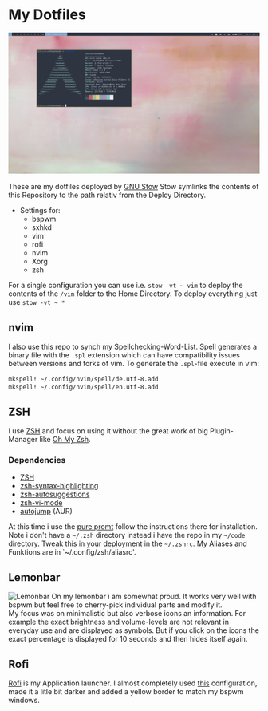 # My Dotfiles

![Screenshot](image/desktop_screenshot_0.png)

These are my dotfiles deployed by [GNU Stow](https://www.gnu.org/software/stow/)
Stow symlinks the contents of this Repository to the path relativ from the Deploy Directory.

- Settings for:
	- bspwm
	- sxhkd
	- vim
	- rofi
	- nvim
	- Xorg
	- zsh

For a single configuration you can use i.e. `stow -vt ~ vim` to deploy the contents of the `/vim` folder to the Home Directory.
To deploy everything just use `stow -vt ~ *`

## nvim

I also use this repo to synch my Spellchecking-Word-List. Spell generates a binary file with the `.spl` extension which can have compatibility issues between versions and forks of vim.
To generate the `.spl`-file execute in vim:
```
mkspell! ~/.config/nvim/spell/de.utf-8.add
mkspell! ~/.config/nvim/spell/en.utf-8.add
```

## ZSH

I use [ZSH](https://archlinux.org/packages/extra/x86_64/zsh/) and focus on using it without the great work of big Plugin-Manager like [Oh My Zsh](https://github.com/ohmyzsh/ohmyzsh).
### Dependencies
- [ZSH](https://archlinux.org/packages/extra/x86_64/zsh/)
- [zsh-syntax-highlighting](https://archlinux.org/packages/community/any/zsh-syntax-highlighting/)
- [zsh-autosuggestions](https://archlinux.org/packages/community/any/zsh-autosuggestions/)
- [zsh-vi-mode](https://aur.archlinux.org/packages/zsh-vi-mode)
- [autojump](https://aur.archlinux.org/packages/autojump/) (AUR)

At this time i use the [pure promt](https://github.com/sindresorhus/pure) follow the instructions there for installation. Note i don't have a `~/.zsh` directory instead i have the repo in my `~/code` directory. Tweak this in your deployment in the `~/.zshrc`.
My Aliases and Funktions are in `~/.config/zsh/aliasrc'.

## Lemonbar
![Lemonbar](image/desktop_lemonbar_0.gif)
On my lemonbar i am somewhat proud.
It works very well with bspwm but feel free to cherry-pick individual parts and modify it.  
My focus was on minimalistic but also verbose icons an information. For example the exact brightness and volume-levels are not relevant in everyday use and are displayed as symbols. But if you click on the icons the exact percentage is displayed for 10 seconds and then hides itself again.

## Rofi
[Rofi](https://github.com/davatorium/rofi) is my Application launcher.
I almost completely used [this](https://github.com/amayer5125/nord-rofi) configuration, made it a litle bit darker and added a yellow border to match my bspwm windows.


